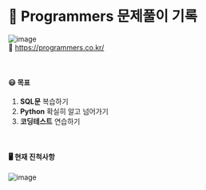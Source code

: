 <h1> 🏫 Programmers 문제풀이 기록 </h1>

![image](https://user-images.githubusercontent.com/124337933/233113426-cd65cfd2-da9a-4ace-a88c-d192c656a248.png)
<br>
📌 https://programmers.co.kr/  

<br>

<h4> 😃 목표 </h4>

1. **SQL문** 복습하기 
2. **Python** 확실히 알고 넘어가기
3. **코딩테스트** 연습하기

<br>

#### 🖥️ 현재 진척사항

![image](https://user-images.githubusercontent.com/124337933/233113817-482369d3-e8e2-4e4e-abd3-58c79ca24508.png)

